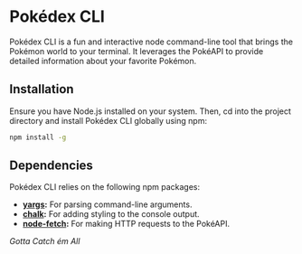 # Pokédex CLI

Pokédex CLI is a fun and interactive node command-line tool that brings the Pokémon world to your terminal. It leverages the PokéAPI to provide detailed information about your favorite Pokémon.

## Installation

Ensure you have Node.js installed on your system. Then, cd into the project directory and install Pokédex CLI globally using npm:

```bash
npm install -g
```

## Dependencies

Pokédex CLI relies on the following npm packages:

- **[yargs](https://www.npmjs.com/package/yargs):** For parsing command-line arguments.
- **[chalk](https://www.npmjs.com/package/chalk):** For adding styling to the console output.
- **[node-fetch](https://www.npmjs.com/package/node-fetch):** For making HTTP requests to the PokéAPI.

_Gotta Catch ém All_

